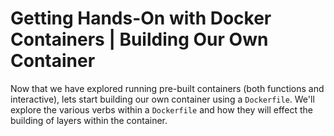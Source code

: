 # Getting Hands-On with Docker Containers | Building Our Own Container

Now that we have explored running pre-built containers (both functions and interactive), lets start building our own container using a `Dockerfile`.  We'll explore the various verbs within a `Dockerfile` and how they will effect the building of layers within the container.

